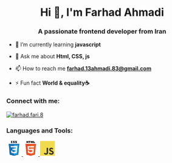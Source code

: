 <h1 align="center">Hi 👋, I'm Farhad Ahmadi</h1>
<h3 align="center">A passionate frontend developer from Iran</h3>

- 🌱 I’m currently learning **javascript**

- 💬 Ask me about **Html, CSS, js**

- 📫 How to reach me **farhad.13ahmadi.83@gmail.com**

- ⚡ Fun fact **World & equality☕**

<h3 align="left">Connect with me:</h3>
<p align="left">
<a href="https://instagram.com/farhad.fari.8" target="blank"><img align="center" src="https://raw.githubusercontent.com/rahuldkjain/github-profile-readme-generator/master/src/images/icons/Social/instagram.svg" alt="farhad.fari.8" height="30" width="40" /></a>
</p>

<h3 align="left">Languages and Tools:</h3>
<p align="left"> <a href="https://www.w3schools.com/css/" target="_blank" rel="noreferrer"> <img src="https://raw.githubusercontent.com/devicons/devicon/master/icons/css3/css3-original-wordmark.svg" alt="css3" width="40" height="40"/> </a> <a href="https://www.w3.org/html/" target="_blank" rel="noreferrer"> <img src="https://raw.githubusercontent.com/devicons/devicon/master/icons/html5/html5-original-wordmark.svg" alt="html5" width="40" height="40"/> </a> <a href="https://developer.mozilla.org/en-US/docs/Web/JavaScript" target="_blank" rel="noreferrer"> <img src="https://raw.githubusercontent.com/devicons/devicon/master/icons/javascript/javascript-original.svg" alt="javascript" width="40" height="40"/> </a> </p>

